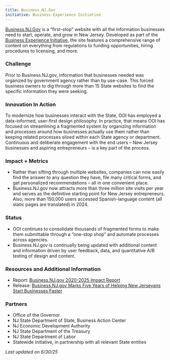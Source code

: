 ```yaml
---
title: Business.NJ.Gov
initiative: Business Experience Initiative
---
```


[Business.NJ.Gov](https://business.nj.gov/) is a “first-stop” website with all the information businesses need to start, operate, and grow in New Jersey. Developed as part of the [Business Experience Initiative](/content/projects/business-experience-initiative.html), the site features a comprehensive range of content on everything from regulations to funding opportunities, hiring procedures to licensing, and more.

### Challenge

Prior to Business.NJ.gov, information that businesses needed was organized by government agency rather than by use-case. This forced business owners to dig through more than 15 State websites to find the specific information they were seeking.

### Innovation In Action

To modernize how businesses interact with the State, OOI has employed a data-informed, user-first design philosophy. In practice, that means OOI has focused on streamlining a fragmented system by organizing information and processes around how businesses actually use them rather than keeping related processes siloed within each State agency or department. Continuous and deliberate engagement with the end users – New Jersey businesses and aspiring entrepreneurs – is a key part of the process.

### Impact \+ Metrics

* Rather than sifting through multiple websites, companies can now easily find the answer to any question they have, file many critical forms, and get personalized recommendations – all in one convenient place.  
* Business.NJ.gov now attracts more than three million site visits per year and serves as the definitive starting point for New Jersey entrepreneurs. Also, more than 150,000 users accessed Spanish-language content (all static pages are translated) in 2024\.

### Status

* OOI continues to consolidate thousands of fragmented forms to make them submittable through a “one-stop shop” and automate processes across agencies.  
* Business.NJ.gov is continually being updated with additional content and information driven by user feedback, data, and quantitative A/B testing of design and content.

### Resources and Additional Information

* Report: [Business.NJ.gov 2020-2025 Impact Report](https://business.nj.gov/page/impactreport)
* Release: [Business.NJ.gov Marks Five Years of Helping New Jerseyans Start Businesses Faster](https://nj.gov/governor/news/news/562025/approved/20250506a.shtml)

### Partners

* Office of the Governor  
* NJ State Department of State, Business Action Center  
* NJ Economic Development Authority  
* NJ State Department of the Treasury  
* NJ State Department of Labor  
* Statewide initiative, in partnership with all relevant State entities

*Last updated on 6/30/25*
